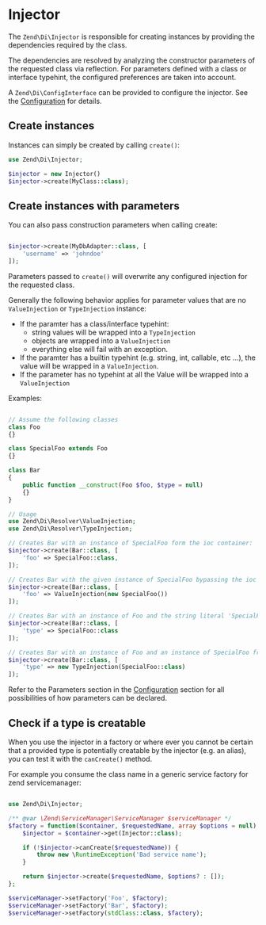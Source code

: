 # Injector

The `Zend\Di\Injector` is responsible for creating instances by providing the
dependencies required by the class.

The dependencies are resolved by analyzing the constructor parameters
of the requested class via reflection. For parameters defined with a
class or interface typehint, the configured preferences are taken into
account.

A `Zend\Di\ConfigInterface` can be provided to configure the injector.
See the [Configuration](config.md) for details.

## Create instances

Instances can simply be created by calling `create()`:

```php
use Zend\Di\Injector;

$injector = new Injector()
$injector->create(MyClass::class);
```

## Create instances with parameters

You can also pass construction parameters when calling create:

```php

$injector->create(MyDbAdapter::class, [
    'username' => 'johndoe'
]);
```
Parameters passed to `create()` will overwrite any configured injection for the
requested class.

Generally the following behavior applies for parameter values that are no `ValueInjection`
or `TypeInjection` instance:

* If the paramter has a class/interface typehint:
  - string values will be wrapped into a `TypeInjection`
  - objects are wrapped into a `ValueInjection`
  - everything else will fail with an exception.
* If the paramter has a builtin typehint (e.g. string, int, callable, etc ...), the value will be
  wrapped in a `ValueInjection`.
* If the parameter has no typehint at all the Value will be wrapped into a `ValueInjection`


Examples:

```php

// Assume the following classes
class Foo
{}

class SpecialFoo extends Foo
{}

class Bar
{
    public function __construct(Foo $foo, $type = null)
    {}
}

// Usage
use Zend\Di\Resolver\ValueInjection;
use Zend\Di\Resolver\TypeInjection;

// Creates Bar with an instance of SpecialFoo form the ioc container:
$injector->create(Bar::class, [
    'foo' => SpecialFoo::class,
]);

// Creates Bar with the given instance of SpecialFoo bypassing the ioc container:
$injector->create(Bar::class, [
    'foo' => ValueInjection(new SpecialFoo())
]);

// Creates Bar with an instance of Foo and the string literal 'SpecialFoo' for $type:
$injector->create(Bar::class, [
    'type' => SpecialFoo::class
]);

// Creates Bar with an instance of Foo and an instance of SpecialFoo from the ioc container for $type:
$injector->create(Bar::class, [
    'type' => new TypeInjection(SpecialFoo::class)
]);
```

Refer to the Parameters section in the [Configuration](config.md) section for all
possibilities of how parameters can be declared.


## Check if a type is creatable

When you use the injector in a factory or where ever you cannot be certain that
a provided type is potentially creatable by the injector (e.g. an alias), you can test it with
the `canCreate()` method.

For example you consume the class name in a generic service factory for zend servicemanager:

```php

use Zend\Di\Injector;

/** @var \Zend\ServiceManager\ServiceManager $serviceManager */
$factory = function($container, $requestedName, array $options = null) {
    $injector = $container->get(Injector::class);

    if (!$injector->canCreate($requestedName)) {
        throw new \RuntimeException('Bad service name');
    }

    return $injector->create($requestedName, $options? : []);
};

$serviceManager->setFactory('Foo', $factory);
$serviceManager->setFactory('Bar', $factory);
$serviceManager->setFactory(stdClass::class, $factory);
```
